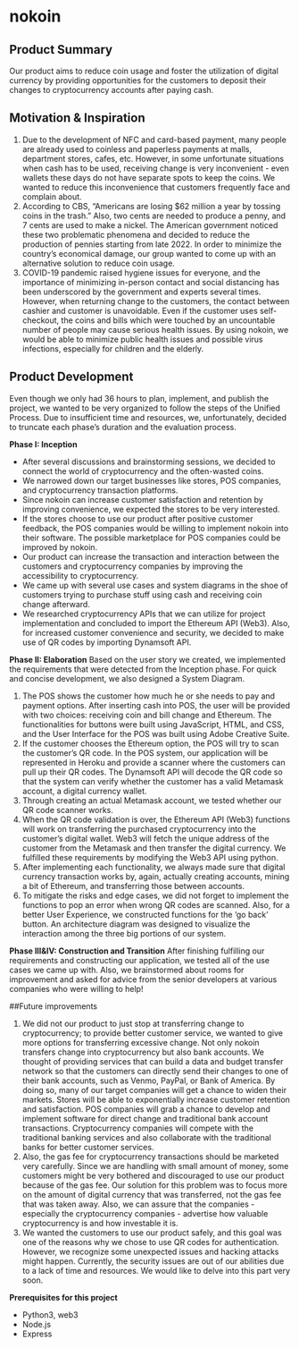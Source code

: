 # nokoin

## Product Summary
Our product aims to reduce coin usage and foster the utilization of digital currency by providing opportunities for the customers to deposit their changes to cryptocurrency accounts after paying cash.

## Motivation & Inspiration
1. Due to the development of NFC and card-based payment, many people are already used to coinless and paperless payments at malls, department stores, cafes, etc. However, in some unfortunate situations when cash has to be used, receiving change is very inconvenient - even wallets these days do not have separate spots to keep the coins. We wanted to reduce this inconvenience that customers frequently face and complain about. 
2. According to CBS, “Americans are losing $62 million a year by tossing coins in the trash.” Also, two cents are needed to produce a penny, and 7 cents are used to make a nickel. The American government noticed these two problematic phenomena and decided to reduce the production of pennies starting from late 2022. In order to minimize the country’s economical damage, our group wanted to come up with an alternative solution to reduce coin usage.
3. COVID-19 pandemic raised hygiene issues for everyone, and the importance of minimizing in-person contact and social distancing has been underscored by the government and experts several times. However, when returning change to the customers, the contact between cashier and customer is unavoidable. Even if the customer uses self-checkout, the coins and bills which were touched by an uncountable number of people may cause serious health issues. By using nokoin, we would be able to minimize public health issues and possible virus infections, especially for children and the elderly. 

## Product Development
Even though we only had 36 hours to plan, implement, and publish the project, we wanted to be very organized to follow the steps of the Unified Process. Due to insufficient time and resources, we, unfortunately, decided to truncate each phase’s duration and the evaluation process.

**Phase I: Inception**
- After several discussions and brainstorming sessions, we decided to connect the world of cryptocurrency and the often-wasted coins.
- We narrowed down our target businesses like stores, POS companies, and cryptocurrency transaction platforms. 
- Since nokoin can increase customer satisfaction and retention by improving convenience, we expected the stores to be very interested.
- If the stores choose to use our product after positive customer feedback, the POS companies would be willing to implement nokoin into their software. The possible marketplace for POS companies could be improved by nokoin.
- Our product can increase the transaction and interaction between the customers and cryptocurrency companies by improving the accessibility to cryptocurrency. 
- We came up with several use cases and system diagrams in the shoe of customers trying to purchase stuff using cash and receiving coin change afterward.
- We researched cryptocurrency APIs that we can utilize for project implementation and concluded to import the Ethereum API (Web3). Also, for increased customer convenience and security, we decided to make use of QR codes by importing Dynamsoft API.

**Phase II: Elaboration**
Based on the user story we created, we implemented the requirements that were detected from the Inception phase. For quick and concise development, we also designed a System Diagram.

1. The POS shows the customer how much he or she needs to pay and payment options. After inserting cash into POS, the user will be provided with two choices: receiving coin and bill change and Ethereum. The functionalities for buttons were built using JavaScript, HTML, and CSS, and the User Interface for the POS was built using Adobe Creative Suite.
2. If the customer chooses the Ethereum option, the POS will try to scan the customer’s QR code. In the POS system, our application will be represented in Heroku and provide a scanner where the customers can pull up their QR codes. The Dynamsoft API will decode the QR code so that the system can verify whether the customer has a valid Metamask account, a digital currency wallet. 
3. Through creating an actual Metamask account, we tested whether our QR code scanner works. 
4. When the QR code validation is over, the Ethereum API (Web3) functions will work on transferring the purchased cryptocurrency into the customer’s digital wallet. Web3 will fetch the unique address of the customer from the Metamask and then transfer the digital currency. We fulfilled these requirements by modifying the Web3 API using python.
5. After implementing each functionality, we always made sure that digital currency transaction works by, again, actually creating accounts, mining a bit of Ethereum, and transferring those between accounts. 
6. To mitigate the risks and edge cases, we did not forget to implement the functions to pop an error when wrong QR codes are scanned. Also, for a better User Experience, we constructed functions for the ‘go back’ button. An architecture diagram was designed to visualize the interaction among the three big portions of our system.

**Phase III&IV: Construction and Transition**
After finishing fulfilling our requirements and constructing our application, we tested all of the use cases we came up with. Also, we brainstormed about rooms for improvement and asked for advice from the senior developers at various companies who were willing to help!

##Future improvements
1. We did not our product to just stop at transferring change to cryptocurrency; to provide better customer service, we wanted to give more options for transferring excessive change. Not only nokoin transfers change into cryptocurrency but also bank accounts. We thought of providing services that can build a data and budget transfer network so that the customers can directly send their changes to one of their bank accounts, such as Venmo, PayPal, or Bank of America. By doing so, many of our target companies will get a chance to widen their markets. Stores will be able to exponentially increase customer retention and satisfaction. POS companies will grab a chance to develop and implement software for direct change and traditional bank account transactions. Cryptocurrency companies will compete with the traditional banking services and also collaborate with the traditional banks for better customer services.
2. Also, the gas fee for cryptocurrency transactions should be marketed very carefully. Since we are handling with small amount of money, some customers might be very bothered and discouraged to use our product because of the gas fee. Our solution for this problem was to focus more on the amount of digital currency that was transferred, not the gas fee that was taken away. Also, we can assure that the companies - especially the cryptocurrency companies - advertise how valuable cryptocurrency is and how investable it is.
3. We wanted the customers to use our product safely, and this goal was one of the reasons why we chose to use QR codes for authentication. However, we recognize some unexpected issues and hacking attacks might happen. Currently, the security issues are out of our abilities due to a lack of time and resources. We would like to delve into this part very soon.

**Prerequisites for this project**
- Python3, web3
- Node.js
- Express
